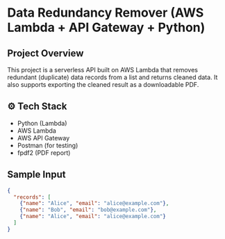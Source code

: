 # Data Redundancy Remover (AWS Lambda + API Gateway + Python)

## Project Overview
This project is a serverless API built on AWS Lambda that removes redundant (duplicate) data records from a list and returns cleaned data. It also supports exporting the cleaned result as a downloadable PDF.

## ⚙ Tech Stack
- Python (Lambda)
- AWS Lambda
- AWS API Gateway
- Postman (for testing)
- fpdf2 (PDF report)

## Sample Input
```json
{
  "records": [
    {"name": "Alice", "email": "alice@example.com"},
    {"name": "Bob", "email": "bob@example.com"},
    {"name": "Alice", "email": "alice@example.com"}
  ]
}
